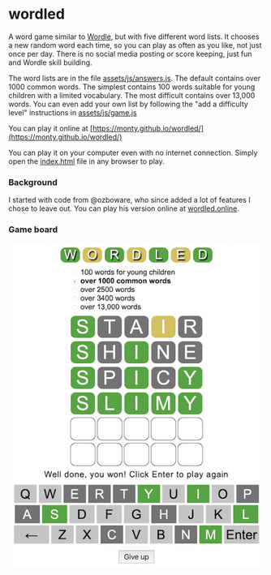 # wordled

A word game similar to [Wordle](https://www.nytimes.com/games/wordle/), but with
five different word lists. It chooses a new random word each time, so you can
play as often as you like, not just once per day. There is no social media
posting or score keeping, just fun and Wordle skill building.

The word lists are in the file [assets/js/answers.js](assets/js/answers.md). The
default contains over 1000 common words. The simplest contains 100 words
suitable for young children with a limited vocabulary. The most difficult
contains over 13,000 words. You can even add your own list by following the "add
a difficulty level" instructions in [assets/js/game.js](assets/js/game.md)

You can play it online at
[https://monty.github.io/wordled/](https://monty.github.io/wordled/)

You can play it on your computer even with no internet connection. Simply open
the [index.html](assets/index.md) file in any browser to play.

### Background

I started with code from @ozboware, who since added a lot of features I chose to
leave out. You can play his version online at
[wordled.online](https://wordled.online).

### Game board

![Wordled Game Board](screenshots/gameBoard.png)
